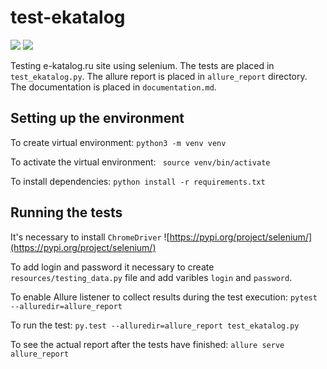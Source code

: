 # test-ekatalog
![](https://img.shields.io/badge/python-3.8%20%7C%203.9-blue) ![](https://img.shields.io/badge/allure-2.13.8-blue)

Testing e-katalog.ru site using selenium. 
The tests  are placed in `test_ekatalog.py`. The allure report is placed in `allure_report` directory. The documentation is placed in `documentation.md`. 

## Setting up the environment 
To create virtual environment:
```python3 -m venv venv```

To activate the virtual environment:
``` source venv/bin/activate```

To install dependencies:
```python install -r requirements.txt```

## Running the tests
It's necessary to install `ChromeDriver` ![https://pypi.org/project/selenium/](https://pypi.org/project/selenium/)

To add login and password it necessary to create `resources/testing_data.py` file and add varibles `login` and `password`.

To enable Allure listener to collect results during the test execution:
```pytest --alluredir=allure_report```

To run the test:
```py.test --alluredir=allure_report test_ekatalog.py```

To see the actual report after the tests have finished:
```allure serve allure_report```


